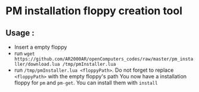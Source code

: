 # PM installation floppy creation tool

## Usage :
- Insert a empty floppy
- run `wget https://github.com/AR2000AR/openComputers_codes/raw/master/pm_installer/download.lua /tmp/pmInstaller.lua`
- run `/tmp/pmInstaller.lua <floppyPath>`. Do not forget to replace `<floppyPath>` with the empty floppy's path
You now have a installation floppy for `pm` and `pm-get`. You can install them with `install`